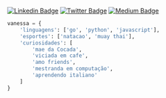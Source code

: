 [![Linkedin Badge](https://img.shields.io/badge/-LinkedIn-blue?style=flat-square&logo=Linkedin&logoColor=white&link=https://www.linkedin.com/in/leticiacamposs/)](https://www.linkedin.com/in/vanessa-s-soares/)
[![Twitter Badge](https://img.shields.io/badge/-Twitter-1ca0f1?style=flat-square&labelColor=1ca0f1&logo=twitter&logoColor=white&link=https://twitter.com/leehcamposs2)](https://twitter.com/nessasoarees)
[![Medium Badge](https://img.shields.io/badge/Medium-12100E?style=for-the-badge&logo=medium&logoColor=white)](https://medium.com/@vanessa.ssoares)



```python
vanessa = {
    'linguagens': ['go', 'python', 'javascript'],
    'esportes': ['natacao', 'muay thai'],
    'curiosidades': [
        'mae da Cocada', 
        'viciada em cafe', 
        'amo friends',
        'mestranda em computação',
        'aprendendo italiano'
    ]
}

```
